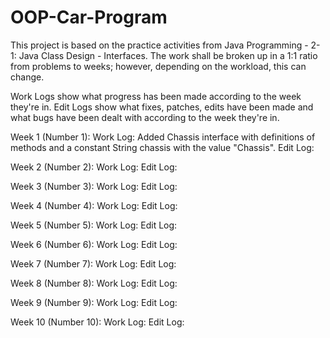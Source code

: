 # OOP-Car-Program
This project is based on the practice activities from Java Programming - 2-1: Java Class Design - Interfaces.
The work shall be broken up in a 1:1 ratio from problems to weeks; however, depending on the workload, this can change.

Work Logs show what progress has been made according to the week they're in.
Edit Logs show what fixes, patches, edits have been made and what bugs have been dealt with according to the week they're in.


Week 1 (Number 1):
Work Log: Added Chassis interface with definitions of methods and a constant String chassis with the value "Chassis".
Edit Log:

Week 2 (Number 2):
Work Log:
Edit Log:

Week 3 (Number 3):
Work Log:
Edit Log:

Week 4 (Number 4):
Work Log:
Edit Log:

Week 5 (Number 5):
Work Log:
Edit Log:

Week 6 (Number 6):
Work Log:
Edit Log:

Week 7 (Number 7):
Work Log:
Edit Log:

Week 8 (Number 8):
Work Log:
Edit Log:

Week 9 (Number 9):
Work Log:
Edit Log:

Week 10 (Number 10):
Work Log:
Edit Log:

